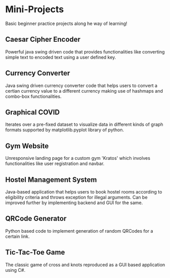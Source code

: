
# Mini-Projects

Basic beginner practice projects along he way of learning!  


## Caesar Cipher Encoder

Powerful java swing driven code that provides functionalities like converting simple text to encoded text using a user defined key.

## Currency Converter

Java swing driven currency converter code that helps users to convert a certian currency value to a different currency making use of hashmaps and combo-box functionalities.

## Graphical COVID

Iterates over a pre-fixed dataset to visualize data in different kinds of graph formats supported by matplotlib.pyplot library of python.

## Gym Website

Unresponsive landing page for a custom gym 'Kratos' which involves functionalities like user registration and navbar.

## Hostel Management System

Java-based application that helps users to book hostel rooms according to eligibility criteria and throws exception for illegal arguments. Can be improved further by implementing backend and GUI for the same.

## QRCode Generator

Python based code to implement generation of random QRCodes for a certain link.

## Tic-Tac-Toe Game

The classic game of cross and knots reproduced as a GUI based application using C#. 
